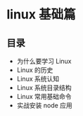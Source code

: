 # linux 基础篇

## 目录

- 为什么要学习 Linux
- Linux 的历史
- Linux 系统认知
- Linux 系统目录结构
- Linux 常用基础命令
- 实战安装 node 应用
